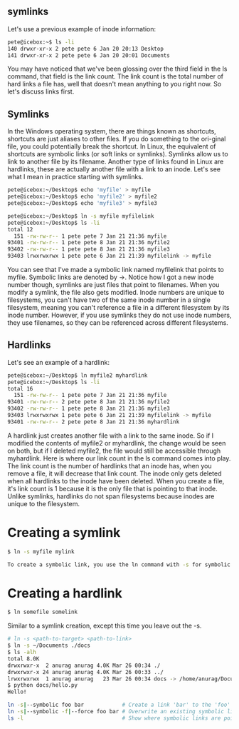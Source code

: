 ## symlinks
Let's use a previous example of inode information:

```sh
pete@icebox:~$ ls -li
140 drwxr-xr-x 2 pete pete 6 Jan 20 20:13 Desktop
141 drwxr-xr-x 2 pete pete 6 Jan 20 20:01 Documents

```

You may have noticed that we've been glossing over the third field in the ls command, that field is the link count.
The link count is the total number of hard links a file has, well that doesn't mean anything to you right now. So let's discuss links first.

## Symlinks
In the Windows operating system, there are things known as shortcuts, shortcuts are just aliases to other files.
If you do something to the ori-ginal file, you could potentially break the shortcut. 
In Linux, the equivalent of shortcuts are symbolic links (or soft links or symlinks). Symlinks allow us to link to another file by its filename.
Another type of links found in Linux are hardlinks, these are actually another file with a link to an inode. Let's see what I mean in practice starting with symlinks.

```sh
pete@icebox:~/Desktop$ echo 'myfile' > myfile
pete@icebox:~/Desktop$ echo 'myfile2' > myfile2
pete@icebox:~/Desktop$ echo 'myfile3' > myfile3

pete@icebox:~/Desktop$ ln -s myfile myfilelink
pete@icebox:~/Desktop$ ls -li
total 12
  151 -rw-rw-r-- 1 pete pete 7 Jan 21 21:36 myfile
93401 -rw-rw-r-- 1 pete pete 8 Jan 21 21:36 myfile2
93402 -rw-rw-r-- 1 pete pete 8 Jan 21 21:36 myfile3
93403 lrwxrwxrwx 1 pete pete 6 Jan 21 21:39 myfilelink -> myfile
```

You can see that I've made a symbolic link named myfilelink that points to myfile.
Symbolic links are denoted by ->. Notice how I got a new inode number though, symlinks are just files that point to filenames.
When you modify a symlink, the file also gets modified.
Inode numbers are unique to filesystems, you can't have two of the same inode number in a single filesystem, meaning you can't reference a file in a different filesystem by its inode number.
However, if you use symlinks they do not use inode numbers, they use filenames, so they can be referenced across different filesystems.

## Hardlinks
Let's see an example of a hardlink:

```sh
pete@icebox:~/Desktop$ ln myfile2 myhardlink
pete@icebox:~/Desktop$ ls -li
total 16
  151 -rw-rw-r-- 1 pete pete 7 Jan 21 21:36 myfile
93401 -rw-rw-r-- 2 pete pete 8 Jan 21 21:36 myfile2
93402 -rw-rw-r-- 1 pete pete 8 Jan 21 21:36 myfile3
93403 lrwxrwxrwx 1 pete pete 6 Jan 21 21:39 myfilelink -> myfile
93401 -rw-rw-r-- 2 pete pete 8 Jan 21 21:36 myhardlink

```
A hardlink just creates another file with a link to the same inode.
So if I modified the contents of myfile2 or myhardlink, the change would be seen on both, but if I deleted myfile2, the file would still be accessible through myhardlink. Here is where our link count in the ls command comes into play.
The link count is the number of hardlinks that an inode has, when you remove a file, it will decrease that link count.
The inode only gets deleted when all hardlinks to the inode have been deleted. When you create a file, it's link count is 1 because it is the only file that is pointing to that inode.
Unlike symlinks, hardlinks do not span filesystems because inodes are unique to the filesystem.

# Creating a symlink
```sh
$ ln -s myfile mylink

To create a symbolic link, you use the ln command with -s for symbolic and you specific a target file and then a link name.
```

# Creating a hardlink
```sh
$ ln somefile somelink
```

Similar to a symlink creation, except this time you leave out the -s.

```sh
# ln -s <path-to-target> <path-to-link>
$ ln -s ~/Documents ./docs  
$ ls -alh
total 8.0K
drwxrwxr-x  2 anurag anurag 4.0K Mar 26 00:34 ./
drwxrwxr-x 24 anurag anurag 4.0K Mar 26 00:33 ../
lrwxrwxrwx  1 anurag anurag   23 Mar 26 00:34 docs -> /home/anurag/Documents/
$ python docs/hello.py
Hello!

ln -s|--symbolic foo bar            # Create a link 'bar' to the 'foo' folder
ln -s|--symbolic -f|--force foo bar # Overwrite an existing symbolic link 'bar'
ls -l                               # Show where symbolic links are pointing

```


